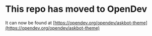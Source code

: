 # This repo has moved to OpenDev

It can now be found at [https://opendev.org/opendev/askbot-theme](https://opendev.org/opendev/askbot-theme)
